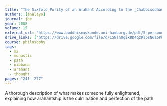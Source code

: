 ```yaml
---
title: "The Sixfold Purity of an Arahant According to the _Chabbisodhana-sutta_ and its Parallel"
authors: [analayo]
journal: jbe
year: 2008
volume: 15
external_url: "https://www.buddhismuskunde.uni-hamburg.de/pdf/5-personen/analayo/sixfold-purity.pdf"
drive_links: ["https://drive.google.com/file/d/1SNlh0qik8D4qzRlbsNGz6PhWbAFWXtYq/view?usp=drivesdk"]
course: philosophy
tags:
  - ma
  - monastic
  - path
  - nibbana
  - arahant
  - thought
pages: "241--277"
---
```


A thorough description of what makes someone fully enlightened, explaining how arahantship is the culmination and perfection of the path.
